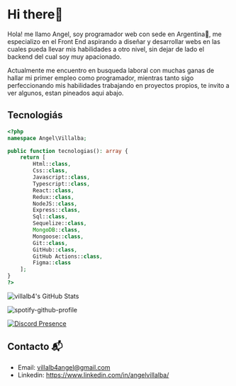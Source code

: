 # Hi there👋
Hola! me llamo Angel, soy programador web con sede en Argentina🌴, me especializo en el Front End aspirando a diseñar y desarrollar webs en las cuales pueda llevar mis habilidades a otro nivel, sin dejar de lado el backend del cual soy muy apacionado. 

Actualmente me encuentro en busqueda laboral con muchas ganas de hallar mi primer empleo como programador, mientras tanto sigo perfeccionando mis habilidades trabajando en proyectos propios, te invito a ver algunos, estan pineados aqui abajo.

## Tecnologiás

```php
<?php
namespace Angel\Villalba;

public function tecnologias(): array {
    return [
        Html::class,
        Css::class,
        Javascript::class,
        Typescript::class,
        React::class,
        Redux::class,
        NodeJS::class,
        Express::class,
        Sql::class,
        Sequelize::class,
        MongoDB::class,
        Mongoose::class,
        Git::class,
        GitHub::class,
        GitHub Actions::class,
        Figma::class
    ];
}
?>
```
<img src="https://github-readme-stats.vercel.app/api?username=villalb4&show_icons=true&theme=onedark" alt="villalb4's GitHub Stats">

![spotify-github-profile](https://spotify-github-profile.vercel.app/api/view?uid=21626kqaxcagyifhs7cts77xa&cover_image=true&theme=novatorem&show_offline=false&background_color=121212&bar_color=53b14f&bar_color_cover=false)

[![Discord Presence](https://lanyard.cnrad.dev/api/1014273819302707330)](https://discord.com/users/1014273819302707330)


    
## Contacto 📬
- Email: villalb4angel@gmail.com
- Linkedin: https://www.linkedin.com/in/angelvillalba/

